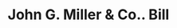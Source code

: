 ---
doi: 10.7916/D8NZ9KTS
date_other: '1901'
date_other_textual: '1901'
form: printed ephemera
genre:
- Invoices
name:
- John G. Miller & Co.
object_in_context_url: https://biggert.cul.columbia.edu/items/view/ave_biggert_01742
subject_hierarchical_geographic:
- Chicago, Illinois, United States
subject_name:
- John G. Miller & Co.
title: John G. Miller & Co.. Bill
sort_title: John G. Miller & Co.. Bill
call_number: ave_biggert_01742
coordinates:
- 41.83694444444445,-87.68472222222222
pid: ave_biggert_01742
identifiers: ave_biggert_01742
canvas_id: ldpd:397000
permalink: "/items/ave_biggert_01742/"
layout: iiif-image-page
---